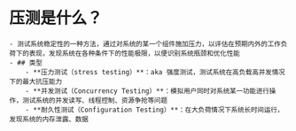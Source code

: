# 压测是什么？
	- 测试系统稳定性的一种方法，通过对系统的某一个组件施加压力，以评估在预期内外的工作负荷下的表现，发现系统在各种条件下的性能极限，以便识别系统瓶颈和优化性能
	- ## 类型
		- **压力测试（stress testing）**：aka 强度测试，测试系统在高负载高并发情况下的最大抗压能力
		- **并发测试（Concurrency Testing）**：模拟用户同时对系统某一功能进行操作，测试系统的并发读写、线程控制、资源争抢等问题
		- **耐久性测试（Configuration Testing）**：在大负荷情况下系统长时间运行，发现系统的内存泄露、数据